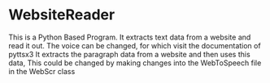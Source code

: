 # WebsiteReader
This is a Python Based Program.
It extracts text data from a website and read it out.
The voice can be changed, for which visit the documentation of pyttsx3
It extracts the paragraph data from a website and then uses this data, This could be changed by making changes into the WebToSpeech file in the WebScr class
